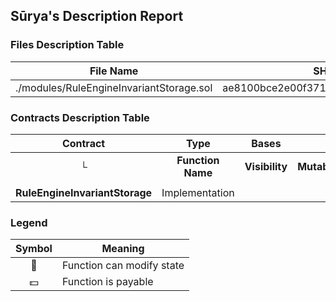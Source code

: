 ## Sūrya's Description Report

### Files Description Table


|  File Name  |  SHA-1 Hash  |
|-------------|--------------|
| ./modules/RuleEngineInvariantStorage.sol | ae8100bce2e00f37166e10c998d9747a0bdf5ef4 |


### Contracts Description Table


|  Contract  |         Type        |       Bases      |                  |                 |
|:----------:|:-------------------:|:----------------:|:----------------:|:---------------:|
|     └      |  **Function Name**  |  **Visibility**  |  **Mutability**  |  **Modifiers**  |
||||||
| **RuleEngineInvariantStorage** | Implementation |  |||


### Legend

|  Symbol  |  Meaning  |
|:--------:|-----------|
|    🛑    | Function can modify state |
|    💵    | Function is payable |
